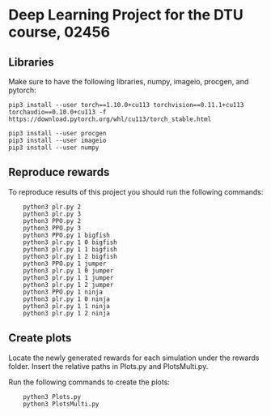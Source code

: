 # Deep Learning Project for the DTU course, 02456

## Libraries
Make sure to have the following libraries, numpy, imageio, procgen, and pytorch:

    pip3 install --user torch==1.10.0+cu113 torchvision==0.11.1+cu113 torchaudio==0.10.0+cu113 -f https://download.pytorch.org/whl/cu113/torch_stable.html

    pip3 install --user procgen
    pip3 install --user imageio
    pip3 install --user numpy

## Reproduce rewards
To reproduce results of this project you should run the following commands:

        python3 plr.py 2
        python3 plr.py 3
        python3 PPO.py 2
        python3 PPO.py 3
        python3 PPO.py 1 bigfish
        python3 plr.py 1 0 bigfish
        python3 plr.py 1 1 bigfish
        python3 plr.py 1 2 bigfish
        python3 PPO.py 1 jumper
        python3 plr.py 1 0 jumper
        python3 plr.py 1 1 jumper
        python3 plr.py 1 2 jumper
        python3 PPO.py 1 ninja
        python3 plr.py 1 0 ninja
        python3 plr.py 1 1 ninja
        python3 plr.py 1 2 ninja

## Create plots
Locate the newly generated rewards for each simulation under the rewards folder. Insert the relative paths in Plots.py and PlotsMulti.py. 

Run the following commands to create the plots:

        python3 Plots.py
        python3 PlotsMulti.py